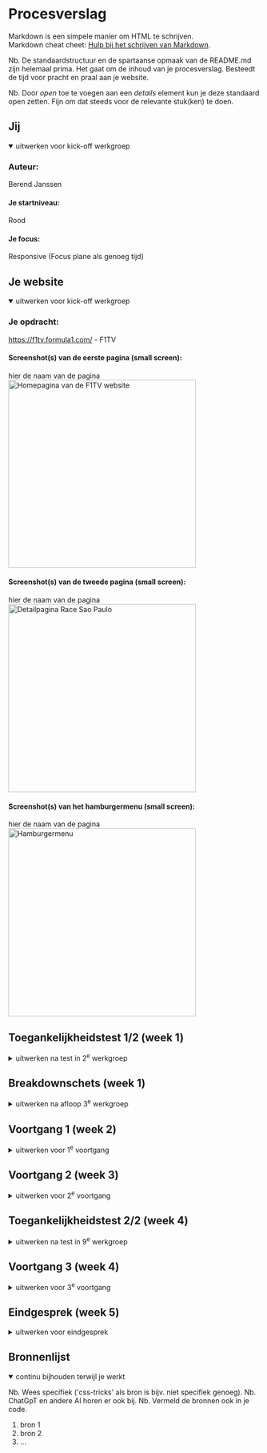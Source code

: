 # Procesverslag
Markdown is een simpele manier om HTML te schrijven.  
Markdown cheat cheet: [Hulp bij het schrijven van Markdown](https://github.com/adam-p/markdown-here/wiki/Markdown-Cheatsheet).

Nb. De standaardstructuur en de spartaanse opmaak van de README.md zijn helemaal prima. Het gaat om de inhoud van je procesverslag. Besteedt de tijd voor pracht en praal aan je website.

Nb. Door *open* toe te voegen aan een *details* element kun je deze standaard open zetten. Fijn om dat steeds voor de relevante stuk(ken) te doen.





## Jij

<details open>
  <summary>uitwerken voor kick-off werkgroep</summary>

  ### Auteur:
  Berend Janssen

  #### Je startniveau:
  Rood

  #### Je focus:
  Responsive (Focus plane als genoeg tijd)
 
</details>





## Je website

<details open>
  <summary>uitwerken voor kick-off werkgroep</summary>

  ### Je opdracht:
  https://f1tv.formula1.com/ - F1TV

  #### Screenshot(s) van de eerste pagina (small screen): 
  hier de naam van de pagina  
  <img src="readme-images/F1-TV-Hoofdpagina.png" width="375px" alt="Homepagina van de F1TV website">

  #### Screenshot(s) van de tweede pagina (small screen):
  hier de naam van de pagina  
  <img src="readme-images/F1-TV-2024-Grand-Prix-van-São-Paulo.png" width="375px" alt="Detailpagina Race Sao Paulo">

  #### Screenshot(s) van het hamburgermenu (small screen):
  hier de naam van de pagina  
  <img src="readme-images/F1-TV-2024-Hamburger-Menu.png" width="375px" alt="Hamburgermenu">
 
</details>



## Toegankelijkheidstest 1/2 (week 1)

<details>
  <summary>uitwerken na test in 2<sup>e</sup> werkgroep</summary>

  ### Bevindingen eigen tests
  - Optie voor grotere tekst is erg fijn voor mensen die slechtziend zijn, afhankelijk van hoe slechtziend iemand is zien zij toch wel echt heel weinig
  - Wanneer ik een speciefieke website op wil zoeken, en die vervolgens goed wil navigeren, terwijl ik een ballon probeer hoog te houden blijkt dit best lastig. 
  - Met vingers aan elkaar gebonden merkte ik weinig problemen vergeleken met normaal. Ik zou ook niet weten hoe je dit soort gebruikers kunt helpen vanuit je website.
  - Voor mensen met parkinsons of spasme kan ik begrijpen dat het gebruiken van een toetsenbord erg hinderlijk kan zijn. Voor hun is het erg handig als zij websites kunnen navigeren met maar een knop.

  ### Bevindingen F1TV Website met narrator
  HOMEPAGINA
  - Wanneer je op de landingspagina aankomt is het eerste wat voorgelezen wordt de naam van je account. Deze staat rechtsboven. Dit vind ik een beetje verwarrend, zelf zou ik gewoon linksboven beginnen denk ik.
  - Vervolgens kan je makkelijk door het primaire menu tabben, wel weer van recht naar links ipv links naar rechts.
  - Na het primaire menu kom je in het secundaire menu. Hier tab je wel doorheen van links naar rechts. 
  - Door de content heen tabben werkt allemaal best goed. Het enige wat ik opmerkelijk vond is dat de knoppen waarmee je door een slideshow scrollt allemaal 'button' heetten en niet bijvoorbeeld 'button slide naar links' of   
    'button slide naar rechts'
  - Bij de carrousellen van de 'Laatste race', 'verder kijken' en 'Populaire races uit het archief' moet je door alle opties heen tabben voordat je naar de volgende rij op de homepagina kan. Bij alle andere carousellen is dit 
    niet het geval.
  - De knoppen om naar de app of play store te gaan worden gewoon voorgelezen als 'i-m-g'.

  DETAILPAGINA
  - 


  ### WCAG Analyse 1
  <img src="readme-images/WCAG-Analyse/WhatsApp Image 2024-12-06 at 12.12.25.jpeg" alt="WCAG analyse 1 pagina 1">
  <img src="readme-images/WCAG-Analyse/WhatsApp Image 2024-12-06 at 12.12.26 (3).jpeg" alt="WCAG analyse 1 pagina 2">
  <img src="readme-images/WCAG-Analyse/WhatsApp Image 2024-12-06 at 12.12.26 (2).jpeg" alt="WCAG analyse 1 pagina 3">
  <img src="readme-images/WCAG-Analyse/WhatsApp Image 2024-12-06 at 12.12.26 (1).jpeg" alt="WCAG analyse 1 pagina 4">
  <img src="readme-images/WCAG-Analyse/WhatsApp Image 2024-12-06 at 12.12.26.jpeg" alt="WCAG analyse 1 pagina 5">

</details>



## Breakdownschets (week 1)

<details>
  <summary>uitwerken na afloop 3<sup>e</sup> werkgroep</summary>

  ### Homepagina: 
  <img src="readme-images/Pagina-1-Analyse.png" width="375px" alt="breakdown van de hele pagina">

  ### Detailpagina: 
  <img src="readme-images/Pagina-2-Analyse.png" width="375px" alt="breakdown van een dynamisch deel">

  ### Hamburger-menu: 
  <img src="readme-images/Hamburgermenu-Analyse.png" width="375px" alt="breakdown van nog een dynamisch deel">
</details>





## Voortgang 1 (week 2)

<details>
  <summary>uitwerken voor 1<sup>e</sup> voortgang</summary>

  ### Stand van zaken
  hier dit ging goed & dit was lastig (neem ook screenshots op van delen van je website en code)

  HTML bestandje opbouwen ging makkelijk, hier en daaralleen niet de beste tags gekozen. Had in eerste instantie wat problemen met het goed sticky krijgen van de header maar dat duurde niet al te lang.


  ### Agenda voor meeting
  samen met je groepje opstellen

  | student 1      | student 2          | student 3    | student 4        |
  | ---            | ---                | ---          | ---              |
  | nvt            | nvt                | nvt          | nvt              |
  |                |                    |              |                  |
  | ...            | ...                | ...          | ...              |
  


  ### Verslag van meeting
  hier na afloop snel de uitkomsten van de meeting vastleggen

  - F!TV website veranderd afhankelijk voor van of er een race-weekend aan de gang is
  - Buttons linken naar punt in dezelfde pagina, A's (anchors) naar andere pagina's
  - Sections & articles moeten een H element bevatten, anders div
  - Kleine 'F1 logo tags' kunnen gedaan worden met border-left
  - Hele eerste carousel in header
  - H1 is abonneren op F1TV

</details>





## Voortgang 2 (week 3)

<details>
  <summary>uitwerken voor 2<sup>e</sup> voortgang</summary>

  ### Stand van zaken
  hier dit ging goed & dit was lastig (neem ook screenshots op van delen van je website en code)

  - Hamburgermenu gelukt, alleen niet goed sticky
  - Lastig om te weten in wat voor situaties flexbox of grid handiger is
  - Wat zijn precies de regeltjes rondom classes en id's
  - Dingen wel in hamburger op ene pagina maar niet op andere
  - Beste manier om een carousel te maken


  ### Agenda voor meeting
  samen met je groepje opstellen

  | student 1      | student 2          | student 3    | student 4        |
  | ---            | ---                | ---          | ---              |
  | Hamburgermenu  | nvt                | nvt          | nvt              |
  | Classes & id's |                    |              |                  |
  | Carousellen    |                    |              |                  |
  | ...            | ...                | ...          | ...              |


  ### Verslag van meeting
  hier na afloop snel de uitkomsten van de meeting vastleggen

  - Open Sans proberen zonder link in html
  - Lokale font doen via CSS
  - Voor carousellen, articles met id uitwisselen via anchors met hrefjes
  - Zorgen dat iedere section en article een H heeft
  - Hamburgermenu div position fixen, juiste hoogte geven en dan overflow: scroll

</details>





## Toegankelijkheidstest 2/2 (week 4)

<details>
  <summary>uitwerken na test in 9<sup>e</sup> werkgroep</summary>

  ### Bevindingen
  Lijst met je bevindingen die in de test naar voren kwamen (geef ook aan wat er verbeterd is):

 - Buttons hebben geen naam maar heten gewoon button
 - Narrator zegt op gekke plekken dat hij niet verder kan tabben, bijvoorbeeld in het hamburgermenu gaat hij niet verder dan 'Authentics'
 - Na het doorlopen van de algemene header gaat de narrator automatisch het hamburgermenu in ookal is deze niet geopend.
 - Kleine 'buttons' om aan te geven in welk deel van het carousel je zit worden ook opgenoemd.
 - Wanneer je enkel met tab door de pagina gaat slaat hij alle artikelen over en gaat hij alleen maar langs de buttons en links.
 - Geen manier om door alle losse carousel items te klikken.
 - Bijna overal mist alt tekst.



  ### WCAG Analyse 2

  <img src="readme-images/WCAG-Analyse/WhatsApp Image 2024-12-06 at 12.12.26 (4).jpeg" alt="WCAG analyse 2 pagina 1">
  <img src="readme-images/WCAG-Analyse/WhatsApp Image 2024-12-06 at 12.12.26 (8).jpeg" alt="WCAG analyse 2 pagina 2">
  <img src="readme-images/WCAG-Analyse/WhatsApp Image 2024-12-06 at 12.12.26 (7).jpeg" alt="WCAG analyse 2 pagina 3">
  <img src="readme-images/WCAG-Analyse/WhatsApp Image 2024-12-06 at 12.12.26 (6).jpeg" alt="WCAG analyse 2 pagina 4">
  <img src="readme-images/WCAG-Analyse/WhatsApp Image 2024-12-06 at 12.12.26 (5).jpeg" alt="WCAG analyse 2 pagina 5">

 </details>

 





## Voortgang 3 (week 4)

<details>
  <summary>uitwerken voor 3<sup>e</sup> voortgang</summary>

  ### Stand van zaken
  hier dit ging goed & dit was lastig (neem ook screenshots op van delen van je website en code)

To Do:
  - Svg's voor standaard modus stylen in css
  - Roots aanmaken voor kleuren op pagina
  - Animatie hamburger menu sluiten
  - Carousellen
  - Repsonsive maken
  - Dark mode (has())
  - Video & geluid embedden pagina 2?
  - On hover en en click toevoegen buttons & links
  - Zoekbalk waarin je kan typen
  - Toetsenbord shortcuts
  - Afbeeldingen vervangen voor hogere kwaliteit?


  ### Agenda voor meeting
  samen met je groepje opstellen

  | student 1      | student 2          | student 3    | student 4        |
  | ---            | ---                | ---          | ---              |
  | Hoe responsive | nvt                | nvt          | nvt              |
  | moet header?   |                    |              |                  |
  |                |                    |              |                  |
  | Animatie menu  |                    |              |                  |
  | sluiten?       |                    |              |                  |
  |                |                    |              |                  |
  | Carousel twee  |                    |              |                  |
  | list items     |                    |              |                  |
  | tegelijk tonen?|                    |              |                  |
  | ...            | ...                | ...          | ...              |


  ### Verslag van meeting
  hier na afloop snel de uitkomsten van de meeting vastleggen

  - punt 1
  - punt 2
  - nog een punt
  - ...

</details>





## Eindgesprek (week 5)

<details>
  <summary>uitwerken voor eindgesprek</summary>

  ### Je uitkomst - karakteristiek screenshots:
  <img src="readme-images/dummy-plaatje.jpg" width="375px" alt="uitomst opdracht 1">


  ### Dit ging goed/Heb ik geleerd: 
  Korte omschrijving met plaatjes

  <img src="readme-images/dummy-plaatje.jpg" width="375px" alt="top">


  ### Dit was lastig/Is niet gelukt:
  Korte omschrijving met plaatjes

  <img src="readme-images/dummy-plaatje.jpg" width="375px" alt="bummer">
</details>





## Bronnenlijst

<details open>
  <summary>continu bijhouden terwijl je werkt</summary>

  Nb. Wees specifiek ('css-tricks' als bron is bijv. niet specifiek genoeg). 
  Nb. ChatGpT en andere AI horen er ook bij.
  Nb. Vermeld de bronnen ook in je code.

  1. bron 1
  2. bron 2
  3. ...

</details>